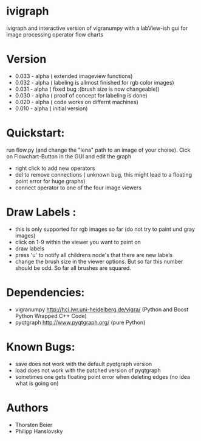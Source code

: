 ivigraph
========

ivigraph and interactive version of vigranumpy with a labView-ish gui for image processing operator  flow charts

Version
=============

- 0.033 - alpha 	( extended imageview functions)
- 0.032 - alpha 	( labeling is allmost finished for rgb color images)
- 0.031 - alpha 	( fixed bug :(brush size is now changeable))
- 0.030 - alpha 	( proof of concept for labeling is done)
- 0.020 - alpha 	( code works on differnt machines)
- 0.010 - alpha  	( initial version)


Quickstart:
============
run flow.py (and change the "lena" path to an image of your choise).
Cick on Flowchart-Button in the GUI and edit the graph 

- right click to add new operators 
- del to remove connections ( unknown bug, this might lead to a floating point error for huge graphs)
- connect operator to one of the four image viewers


Draw Labels :
============
- this is only supported for rgb images so far (do not try to paint und gray images)
- click on 1-9 within the viewer you want to paint on
- draw labels
- press 'u' to notify all childrens node's that there are new labels
- change the brush size in the viewer options. But so far this number should be odd.
So far all brushes are squared.



Dependencies:
=============
- vigranumpy   http://hci.iwr.uni-heidelberg.de/vigra/  (Python and Boost Python Wrapped C++ Code)
- pyqtgraph   http://www.pyqtgraph.org/   (pure Python)

Known Bugs:
=============

- save does not work with the default pyqtgraph version
- load does not work with the patched version of pyqtgraph
- sometimes one gets floating point error when deleting edges (no idea what is going on)

Authors
=============
- Thorsten Beier
- Philipp Hanslovsky